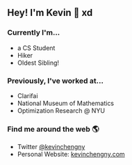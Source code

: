 ## Hey! I'm Kevin 🌱 xd

### Currently I'm...
- a CS Student
- Hiker
- Oldest Sibling!

### Previously, I've worked at...
- Clarifai
- National Museum of Mathematics
- Optimization Research @ NYU

### Find me around the web 🌎
- Twitter [@kevinchengny](https://twitter.com/kevinchengny)
- Personal Website: [kevinchengny.com](https://www.kevinchengny.com/)


<!--
Here are some ideas to get you started:

- 🔭 I’m currently working on ...
- 🌱 I’m currently learning ...
- 👯 I’m looking to collaborate on ...
- 🤔 I’m looking for help with ...
- 💬 Ask me about ...
- 📫 How to reach me: ...
- 😄 Pronouns: ...
- ⚡ Fun fact: ...

-->
